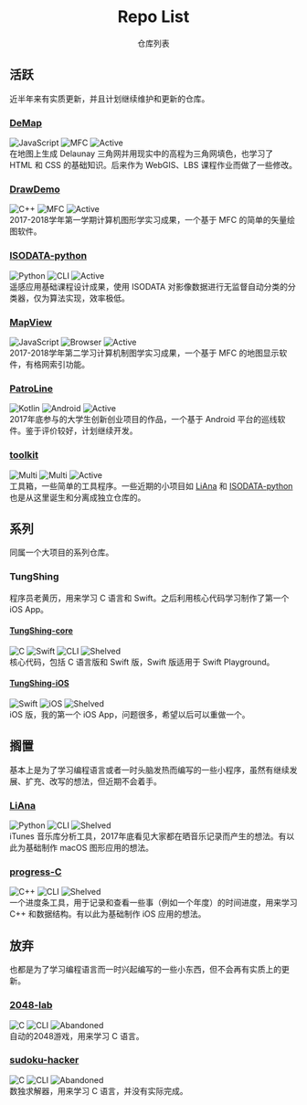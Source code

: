 <h1 align=center>Repo List</h1>
<p align="center">
    仓库列表
</p>

## 活跃
近半年来有实质更新，并且计划继续维护和更新的仓库。

### [DeMap](https://github.com/lucka-me/DeMap)
<img alt="JavaScript" src="https://img.shields.io/badge/lang-JavaScript-f0df65.svg"/> <img alt="MFC" src="https://img.shields.io/badge/platform-browser-lightgray.svg"/> <img alt="Active" src="https://img.shields.io/badge/statue-active-brightgreen.svg"/>  
在地图上生成 Delaunay 三角网并用现实中的高程为三角网填色，也学习了 HTML 和 CSS 的基础知识。后来作为 WebGIS、LBS 课程作业而做了一些修改。

### [DrawDemo](https://github.com/lucka-me/DrawDemo)
<img alt="C++" src="https://img.shields.io/badge/lang-C++-f14e7e.svg"/> <img alt="MFC" src="https://img.shields.io/badge/platform-MFC-137AD4.svg"/> <img alt="Active" src="https://img.shields.io/badge/statue-active-brightgreen.svg"/>  
2017-2018学年第一学期计算机图形学实习成果，一个基于 MFC 的简单的矢量绘图软件。

### [ISODATA-python](https://github.com/lucka-me/ISODATA-python)
<img alt="Python" src="https://img.shields.io/badge/lang-Python-3873a3.svg"/> <img alt="CLI" src="https://img.shields.io/badge/platform-CLI-000000.svg"/> <img alt="Active" src="https://img.shields.io/badge/statue-active-brightgreen.svg"/>  
遥感应用基础课程设计成果，使用 ISODATA 对影像数据进行无监督自动分类的分类器，仅为算法实现，效率极低。

### [MapView](https://github.com/lucka-me/MapView)
<img alt="JavaScript" src="https://img.shields.io/badge/lang-C++-f14e7e.svg"/> <img alt="Browser" src="https://img.shields.io/badge/platform-MFC-137AD4.svg"/> <img alt="Active" src="https://img.shields.io/badge/statue-active-brightgreen.svg"/>  
2017-2018学年第二学习计算机制图学实习成果，一个基于 MFC 的地图显示软件，有格网索引功能。

### [PatroLine](https://github.com/lucka-me/PatroLine)
<img alt="Kotlin" src="https://img.shields.io/badge/lang-Kotlin-ef8e3f.svg"/> <img alt="Android" src="https://img.shields.io/badge/platform-Android-A4C639.svg"/> <img alt="Active" src="https://img.shields.io/badge/statue-active-brightgreen.svg"/>  
2017年底参与的大学生创新创业项目的作品，一个基于 Android 平台的巡线软件。鉴于评价较好，计划继续开发。

### [toolkit](https://github.com/lucka-me/toolkit)
<img alt="Multi" src="https://img.shields.io/badge/lang-Multi-7f7f7f.svg"/> <img alt="Multi" src="https://img.shields.io/badge/platform-Multi-7f7f7f.svg"/> <img alt="Active" src="https://img.shields.io/badge/statue-active-brightgreen.svg"/>  
工具箱，一些简单的工具程序。一些近期的小项目如 [LiAna](#liana) 和 [ISODATA-python](#isodata-python) 也是从这里诞生和分离成独立仓库的。

## 系列
同属一个大项目的系列仓库。
### TungShing
程序员老黄历，用来学习 C 语言和 Swift。之后利用核心代码学习制作了第一个 iOS App。

#### [TungShing-core](https://github.com/lucka-me/TungShing-core)
<img alt="C" src="https://img.shields.io/badge/lang-C-555555.svg"/> <img alt="Swift" src="https://img.shields.io/badge/lang-Swift-fdab50.svg"/> <img alt="CLI" src="https://img.shields.io/badge/platform-CLI-000000.svg"/> <img alt="Shelved" src="https://img.shields.io/badge/statue-shelved-orange.svg"/>  
核心代码，包括 C 语言版和 Swift 版，Swift 版适用于 Swift Playground。

#### [TungShing-iOS](https://github.com/lucka-me/TungShing-iOS)
<img alt="Swift" src="https://img.shields.io/badge/lang-Swift-fdab50.svg"/> <img alt="iOS" src="https://img.shields.io/badge/platform-iOS-aaafaf.svg"/> <img alt="Shelved" src="https://img.shields.io/badge/statue-shelved-orange.svg"/>  
iOS 版，我的第一个 iOS App，问题很多，希望以后可以重做一个。


## 搁置
基本上是为了学习编程语言或者一时头脑发热而编写的一些小程序，虽然有继续发展、扩充、改写的想法，但近期不会着手。

### [LiAna](https://github.com/lucka-me/LiAna)
<img alt="Python" src="https://img.shields.io/badge/lang-Python-3873a3.svg"/> <img alt="CLI" src="https://img.shields.io/badge/platform-CLI-000000.svg"/> <img alt="Shelved" src="https://img.shields.io/badge/statue-shelved-orange.svg"/>  
iTunes 音乐库分析工具，2017年底看见大家都在晒音乐记录而产生的想法。有以此为基础制作 macOS 图形应用的想法。

### [progress-C](https://github.com/lucka-me/progress-C)
<img alt="C++" src="https://img.shields.io/badge/lang-C++-f14e7e.svg"/> <img alt="CLI" src="https://img.shields.io/badge/platform-CLI-000000.svg"/> <img alt="Shelved" src="https://img.shields.io/badge/statue-shelved-orange.svg"/>  
一个进度条工具，用于记录和查看一些事（例如一个年度）的时间进度，用来学习 C++ 和数据结构。有以此为基础制作 iOS 应用的想法。

## 放弃
也都是为了学习编程语言而一时兴起编写的一些小东西，但不会再有实质上的更新。

### [2048-lab](https://github.com/lucka-me/2048-lab)
<img alt="C" src="https://img.shields.io/badge/lang-C-555555.svg"/> <img alt="CLI" src="https://img.shields.io/badge/platform-CLI-000000.svg"/> <img alt="Abandoned" src="https://img.shields.io/badge/statue-abandoned-red.svg"/>  
自动的2048游戏，用来学习 C 语言。

### [sudoku-hacker](https://github.com/lucka-me/sudoku-hacker)
<img alt="C" src="https://img.shields.io/badge/lang-C-555555.svg"/> <img alt="CLI" src="https://img.shields.io/badge/platform-CLI-000000.svg"/> <img alt="Abandoned" src="https://img.shields.io/badge/statue-abandoned-red.svg"/>  
数独求解器，用来学习 C 语言，并没有实际完成。
